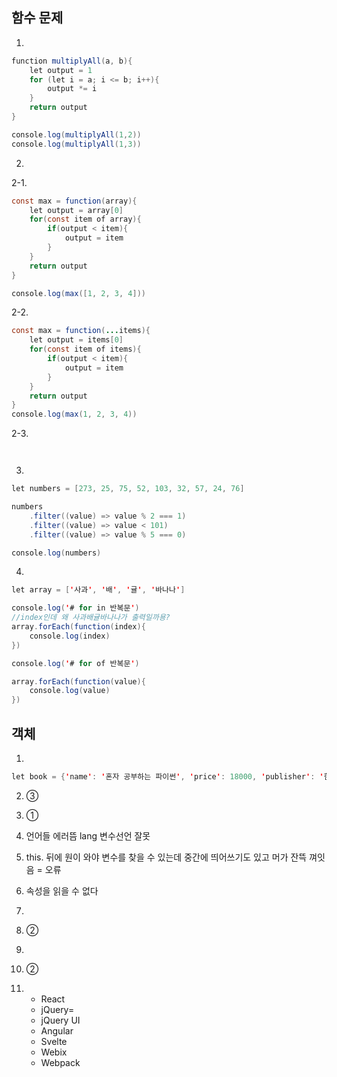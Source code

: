 ## 함수 문제

1.
``` java script
function multiplyAll(a, b){
    let output = 1
    for (let i = a; i <= b; i++){
        output *= i
    }
    return output
}

console.log(multiplyAll(1,2))
console.log(multiplyAll(1,3))
```

2.
2-1.
```java script
const max = function(array){
    let output = array[0]
    for(const item of array){
        if(output < item){
            output = item
        }
    }
    return output
}

console.log(max([1, 2, 3, 4]))
```

2-2.
```java script
const max = function(...items){
    let output = items[0]
    for(const item of items){
        if(output < item){
            output = item
        }
    }
    return output
}
console.log(max(1, 2, 3, 4))

```

2-3.
``` java script



```
3.
```java script
let numbers = [273, 25, 75, 52, 103, 32, 57, 24, 76]

numbers
    .filter((value) => value % 2 === 1)
    .filter((value) => value < 101)
    .filter((value) => value % 5 === 0)

console.log(numbers)
```

4.
``` java script
let array = ['사과', '배', '귤', '바나나']

console.log('# for in 반복문')
//index인데 왜 사과배귤바나나가 출력일까용?
array.forEach(function(index){
    console.log(index)
})

console.log('# for of 반복문')

array.forEach(function(value){
    console.log(value)
})
```

## 객체
1.
```java script
let book = {'name': '혼자 공부하는 파이썬', 'price': 18000, 'publisher': '한빛미디어'};
```
2. ③

3. ①

4. 언어들
    에러뜸 lang 변수선언 잘못

5. this. 뒤에 원이 와야 변수를 찾을 수 있는데 중간에 띄어쓰기도 있고 머가 잔뜩 껴잇음
= 오류

6. 속성을 읽을 수 없다

7.

8. ②

9.

10. ②

11. 
    - React
    - jQuery=
    - jQuery UI
    - Angular
    - Svelte
    - Webix
    - Webpack













